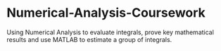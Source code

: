 # Numerical-Analysis-Coursework
Using Numerical Analysis to evaluate integrals, prove key mathematical results and use MATLAB to estimate a group of integrals.
